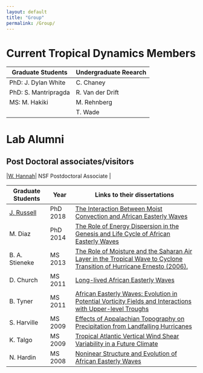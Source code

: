 ```yaml
---
layout: default
title: "Group"
permalink: /Group/
---
```


Current Tropical Dynamics Members
========================

| Graduate  Students | Undergraduate Reearch |
| ------------------ | --------------------- |
| PhD: J. Dylan White  | C. Chaney |
| PhD: S. Mantripragda | R. Van der Drift |
| MS: M. Hakiki | M. Rehnberg |
|               | T. Wade |



  

Lab Alumni
=======================


Post Doctoral associates/visitors
---------------------------

|[W. Hannah](http://hannahlab.org/)| NSF Postdoctoral Associate |



| Graduate Students | Year | Links to their dissertations |
| ----------------- | ---  | ---------------------------- |
| [J. Russell](https://sites.google.com/view/james-russell/) | PhD 2018 |  [The Interaction Between Moist Convection and African Easterly Waves](http://www.lib.ncsu.edu/resolver/1840.20/36264)|
| M. Diaz | PhD 2014 | [The Role of Energy Dispersion in the Genesis and Life Cycle of African Easterly Waves](http://www.lib.ncsu.edu/resolver/1840.16/9696) |
| B. A. Stieneke | MS 2013 | [ The Role of Moisture and the Saharan Air Layer in the Tropical Wave to Cyclone Transition of Hurricane Ernesto (2006).](https://repository.lib.ncsu.edu/handle/1840.16/9131)|
| D. Church | MS 2011 | [Long-lived African Easterly Waves](http://www.lib.ncsu.edu/resolver/1840.16/7751)|
| B. Tyner | MS 2011 | [African Easterly Waves: Evolution in Potential Vorticity Fields and Interactions with Upper-level Troughs](http://www.lib.ncsu.edu/resolver/1840.16/7240)|
| S. Harville | MS 2009 | [Effects of Appalachian Topography on Precipitation from Landfalling Hurricanes](http://www.lib.ncsu.edu/resolver/1840.16/2849)|
| K. Talgo |  MS 2009 | [Tropical Atlantic Vertical Wind Shear Variability in a Future Climate](http://www.lib.ncsu.edu/resolver/1840.16/2888)|
| N. Hardin | MS 2008 | [Noninear Structure and Evolution of African Easterly Waves](http://www.lib.ncsu.edu/resolver/1840.16/1518) |


